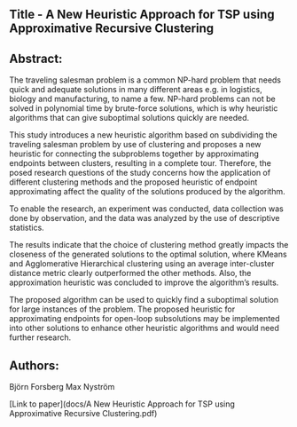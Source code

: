 ## Title - A New Heuristic Approach for TSP using Approximative Recursive Clustering

## Abstract: 
The traveling salesman problem is a common NP-hard problem that needs quick and adequate solutions in many different areas 
e.g. in logistics, biology and manufacturing, to name a few. NP-hard problems can not be solved in polynomial time 
by brute-force solutions, which is why heuristic algorithms that can give suboptimal solutions quickly are needed. 

This study introduces a new heuristic algorithm based on subdividing the traveling salesman problem by use of clustering and 
proposes a new heuristic for connecting the subproblems together by approximating endpoints between clusters, resulting in a complete tour. 
Therefore, the posed research questions of the study concerns how the application of different clustering methods and 
the proposed heuristic of endpoint approximating affect the quality of the solutions produced by the algorithm. 

To enable the research, an experiment was conducted, data collection was done by observation, and the data was analyzed 
by the use of descriptive statistics. 

The results indicate that the choice of clustering method greatly impacts the closeness of the generated solutions to the optimal solution, 
where KMeans and Agglomerative Hierarchical clustering using an average inter-cluster distance metric clearly outperformed the other methods. 
Also, the approximation heuristic was concluded to improve the algorithm’s results. 

The proposed algorithm can be used to quickly find a suboptimal solution for large instances of the problem. 
The proposed heuristic for approximating endpoints for open-loop subsolutions may be implemented 
into other solutions to enhance other heuristic algorithms and would need further research.

## Authors: 
Björn Forsberg 
Max Nyström 

[Link to paper](docs/A New Heuristic Approach for TSP using Approximative Recursive Clustering.pdf)
